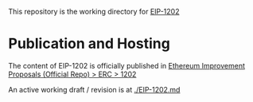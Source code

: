 This repository is the working directory for [EIP-1202](https://github.com/ethereum/EIPs/issues/1202)

# Publication and Hosting
The content of EIP-1202 is officially published in [Ethereum Improvement Proposals (Official Repo) > ERC > 1202](http://eips.ethereum.org/EIPS/eip-1202)

An active working draft / revision is at [./EIP-1202.md](./EIP-1202.md)
